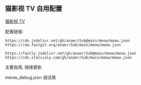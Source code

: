 ## 猫影视 TV 自用配置

[猫影视 TV](https://cn.bing.com/search?q=%E7%8C%AB%E5%BD%B1%E8%A7%86TV&ensearch=1)

配置链接:

```
https://cdn.jsdelivr.net/gh/anaer/Sub@main/meow/meow.json
https://raw.fastgit.org/anaer/Sub/main/meow/meow.json

https://fastly.jsdelivr.net/gh/anaer/Sub@main/meow/meow.json
https://cdn.staticaly.com/gh/anaer/Sub/main/meow/meow.json
```

主要自用, 随缘更新

meow_debug.json 调试用
